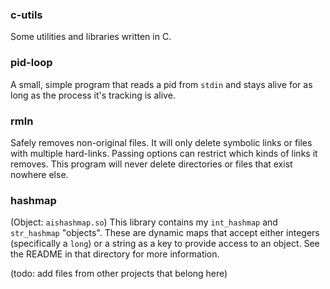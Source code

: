 ### c-utils
Some utilities and libraries written in C.

### pid-loop
A small, simple program that reads a pid from `stdin` and stays alive for as long as the process it's tracking
is alive.

### rmln
Safely removes non-original files. It will only delete symbolic links or files with multiple hard-links. Passing options can restrict which kinds of links it removes. This program will never delete directories or files that exist nowhere else.

### hashmap
(Object: `aishashmap.so`)
This library contains my `int_hashmap` and `str_hashmap` "objects". These are dynamic maps that accept either
integers (specifically a `long`) or a string as a key to provide access to an object. See the README in that
directory for more information.

(todo: add files from other projects that belong here)


